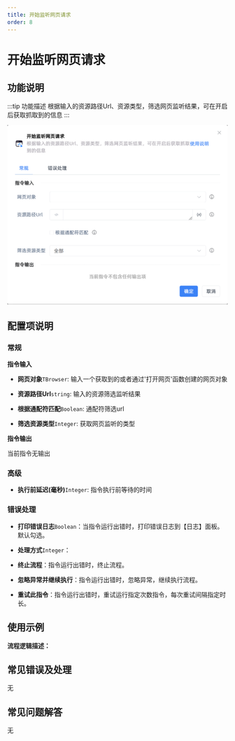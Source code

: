```yaml
---
title: 开始监听网页请求
order: 8
---
```


# 开始监听网页请求

## 功能说明

:::tip 功能描述
根据输入的资源路径Url、资源类型，筛选网页监听结果，可在开启后获取抓取到的信息
:::

![开始监听网页请求](../../../assets/开始监听网页请求_command.png)

## 配置项说明

### 常规

**指令输入**

- **网页对象**`TBrowser`: 输入一个获取到的或者通过'打开网页'函数创建的网页对象

- **资源路径Url**`string`: 输入的资源筛选监听结果

- **根据通配符匹配**`Boolean`: 通配符筛选url

- **筛选资源类型**`Integer`: 获取网页监听的类型


**指令输出**

当前指令无输出

### 高级

- **执行前延迟(毫秒)**`Integer`: 指令执行前等待的时间

### 错误处理

- **打印错误日志**`Boolean`：当指令运行出错时，打印错误日志到【日志】面板。默认勾选。

- **处理方式**`Integer`：

 - **终止流程**：指令运行出错时，终止流程。

 - **忽略异常并继续执行**：指令运行出错时，忽略异常，继续执行流程。

 - **重试此指令**：指令运行出错时，重试运行指定次数指令，每次重试间隔指定时长。

## 使用示例

**流程逻辑描述：** 

## 常见错误及处理

无

## 常见问题解答

无

